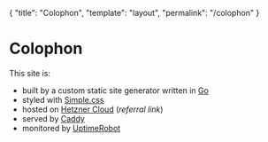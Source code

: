 <!-- prettier-ignore-start -->

{
  "title": "Colophon",
  "template": "layout",
  "permalink": "/colophon"
}
<!-- prettier-ignore-end -->

# Colophon

This site is:

- built by a custom static site generator written in [Go](https://go.dev)
- styled with [Simple.css](https://simplecss.org)
- hosted on [Hetzner Cloud](https://hetzner.cloud/?ref=URUSmbs32wvK) (_referral
  link_)
- served by [Caddy](https://caddyserver.com)
- monitored by [UptimeRobot](https://uptimerobot.com)

